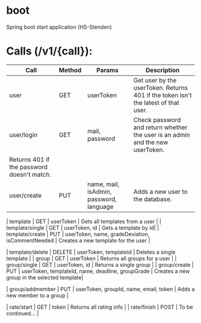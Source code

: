 # boot
Spring boot start application (HS-Stenden)




# Calls (/v1/{call}):		


| Call | Method | Params | Description |
| --- | --- | --- | --- |
| user						| GET			| userToken				| Get user by the userToken. Returns 401 if the token isn't the latest of that user. |
| user/login			| GET			| mail, password		| Check password and return whether the user is an admin and the new userToken.
																Returns 401 if the password doesn't match. |
| user/create		| PUT			| name, mail, isAdmin, password, language |	Adds a new user to the database. |

| template					| GET			| userToken				| Gets all templates from a user |
| template/single				| GET			| userToken, id			| Gets a template by id|
| template/create				| PUT			| userToken, name,	gradeDeviation, isCommentNeeded	| Creates a new template for the user |

| template/delete				| DELETE		| userToken, templateId	| Deletes a single template |
| group						| GET			| userToken				| Returns all groups for a user |
| group/single				| GET			| userToken, id			| Returns a single group |
| group/create				| PUT			| userToken, templateId, name, deadline, groupGrade	| Creates a new group in the selected template|

| group/addmember			|	PUT			| userToken, groupId, name, email, token |		Adds a new member to a group |

| rate/start					| GET			| token					| Returns all rating info |
| rate/finish				|	POST		| To be continued... |
